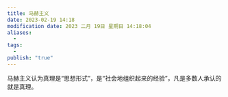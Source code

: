 ```yaml
---
title: 马赫主义
date: 2023-02-19 14:18
modification date: 2023 二月 19日 星期日 14:18:04
aliases:
  - 
tags:
  - 
publish: "true"
---
```


马赫主义认为真理是“思想形式”，是“社会地组织起来的经验”，凡是多数人承认的就是真理。
